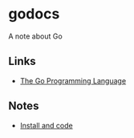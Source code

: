 # godocs
A note about Go

## Links
- [The Go Programming Language](https://golang.google.cn/)

## Notes
- [Install and code](introduction.md)

